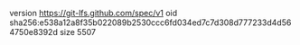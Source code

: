 version https://git-lfs.github.com/spec/v1
oid sha256:e538a12a8f35b022089b2530ccc6fd034ed7c7d308d777233d4d564750e8392d
size 5507
